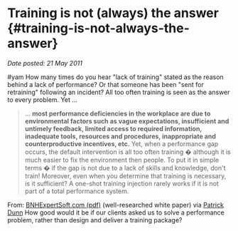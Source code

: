 # Training is not (always) the answer {#training-is-not-always-the-answer}

_Date posted: 21 May 2011_

#yam How many times do you hear "lack of training" stated as the reason behind a lack of performance? Or that someone has been "sent for retraining" following an incident? All too often training is seen as the answer to every problem. Yet ...

> ... **most performance deficiencies in the workplace are due to environmental factors such as vague expectations, insufficient and untimely feedback, limited access to required information, inadequate tools, resources and procedures, inappropriate and counterproductive incentives, etc.** Yet, when a performance gap occurs, the default intervention is all too often training � although it is much easier to fix the environment then people. To put it in simple terms � if the gap is not due to a lack of skills and knowledge, don't train! Moreover, even when you determine that training is necessary, is it sufficient? A one-shot training injection rarely works if it is not part of a total performance system.

From: [BNHExpertSoft.com (pdf)](http://www.bnhexpertsoft.com/english/resources/wpaperpi.pdf) (well-researched white paper) via [Patrick Dunn](http://patrickdunn.squarespace.com/occasional-rants/2010/3/4/oh-damn.html) How good would it be if our clients asked us to solve a performance problem, rather than design and deliver a training package?